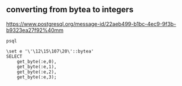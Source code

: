 
## converting from bytea to integers

https://www.postgresql.org/message-id/22aeb499-b1bc-4ec9-9f3b-b9323ea27f92%40mm
```shell
psql 
```

```postgresql
\set e '\'\12\15\107\20\'::bytea'
SELECT
    get_byte(:e,0),
    get_byte(:e,1),
    get_byte(:e,2),
    get_byte(:e,3);
``````